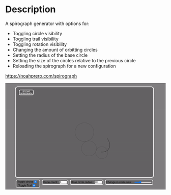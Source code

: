 # Description
A spirograph generator with options for:
- Toggling circle visibility
- Toggling trail visibility
- Toggling rotation visibility
- Changing the amount of orbitting circles
- Setting the radius of the base circle
- Setting the size of the circles relative to the previous circle
- Reloading the spirograph for a new configuration

https://noahprero.com/spirograph


![spirograph](example.gif)
